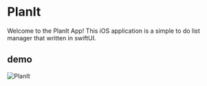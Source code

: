 # PlanIt
Welcome to the PlanIt App! This iOS application is a simple to do list manager that written in swiftUI.

## demo
![PlanIt](https://github.com/sinavn/PlanIt/assets/96122195/c868d411-1611-4760-b600-7a31159373ab)



   
